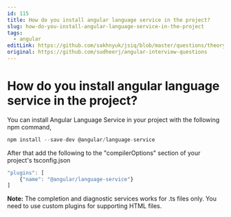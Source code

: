 ```yaml
---
id: 115
title: How do you install angular language service in the project?
slug: how-do-you-install-angular-language-service-in-the-project
tags:
  - angular
editLink: https://github.com/sakhnyuk/jsiq/blob/master/questions/theory/angular/115.md
original: https://github.com/sudheerj/angular-interview-questions
---
```


# How do you install angular language service in the project?

You can install Angular Language Service in your project with the following npm command,

```javascript
npm install --save-dev @angular/language-service
```

After that add the following to the "compilerOptions" section of your project's tsconfig.json

```javascript
"plugins": [
    {"name": "@angular/language-service"}
]
```

**Note:** The completion and diagnostic services works for .ts files only. You need to use custom plugins for supporting HTML files.